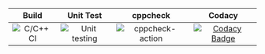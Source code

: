 |Build|Unit Test|cppcheck|Codacy|
|:--:|:--:|:--:|:--:|
|![C/C++ CI](https://github.com/stepin104614/sdlcrohith2/workflows/C/C++%20CI/badge.svg)|![Unit testing](https://github.com/stepin104614/sdlcrohith2/workflows/Unit%20testing/badge.svg)|![cppcheck-action](https://github.com/stepin104614/sdlcrohith2/workflows/cppcheck-action/badge.svg)|[![Codacy Badge](https://api.codacy.com/project/badge/Grade/8376c55b73b5472aa6c564122d0e4b86)](https://app.codacy.com/manual/stepin104614/sdlcrohith2?utm_source=github.com&utm_medium=referral&utm_content=stepin104614/sdlcrohith2&utm_campaign=Badge_Grade_Dashboard)|
